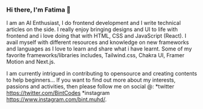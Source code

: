 ### Hi there, I'm Fatima 👋

I am an AI Enthusiast, I do frontend development and I write technical articles on the side. I really enjoy bringing designs and UI to life with frontend and i love doing that with HTML, CSS and JavaScript (React). I avail myself with different resources and knowledge on new frameworks and languages as I love to learn and share what i have learnt. Some of my favorite frameworks/libraries includes, Tailwind.css, Chakra UI, Framer Motion and Next.js. 

I am currently intrigued in contributing to opensource and creating contents to help beginners... If you want to find out more about my interests, passions and activities, then please follow me on social @:
*twitter https://twitter.com/BintCodes 
*instagram https://www.instagram.com/bint.muhd/.
